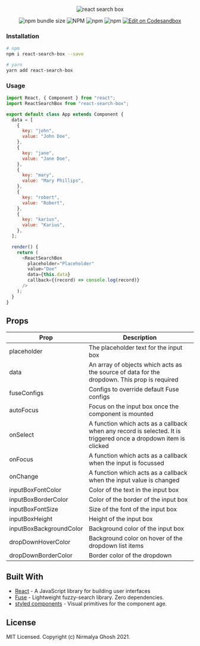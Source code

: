 <span align="center">
  
  ![react search box](https://user-images.githubusercontent.com/6391763/50571850-21a4f080-0dda-11e9-9370-ac16c4e93746.png)
  
  ![npm bundle size](https://img.shields.io/bundlephobia/minzip/react-search-box?style=for-the-badge) ![NPM](https://img.shields.io/npm/l/react-search-box?style=for-the-badge) ![npm](https://img.shields.io/npm/v/react-search-box?style=for-the-badge) ![npm](https://img.shields.io/npm/dw/react-search-box?style=for-the-badge) <a href="https://codesandbox.io/s/react-search-box-example-cra-17ml6?fontsize=14&hidenavigation=1&theme=dark" target="_blank">![Edit on Codesandbox](https://img.shields.io/badge/demo-Edit%20on%20Codesandbox-2385f7?style=for-the-badge&logo=codesandbox)</a>

</span>

### Installation

```sh
# npm
npm i react-search-box --save

# yarn
yarn add react-search-box
```

### Usage

```js
import React, { Component } from "react";
import ReactSearchBox from "react-search-box";

export default class App extends Component {
  data = [
    {
      key: "john",
      value: "John Doe",
    },
    {
      key: "jane",
      value: "Jane Doe",
    },
    {
      key: "mary",
      value: "Mary Phillips",
    },
    {
      key: "robert",
      value: "Robert",
    },
    {
      key: "karius",
      value: "Karius",
    },
  ];

  render() {
    return (
      <ReactSearchBox
        placeholder="Placeholder"
        value="Doe"
        data={this.data}
        callback={(record) => console.log(record)}
      />
    );
  }
}
```

## Props

| Prop                    | Description                                                                                                      |
| ----------------------- | ---------------------------------------------------------------------------------------------------------------- |
| placeholder             | The placeholder text for the input box                                                                           |
| data                    | An array of objects which acts as the source of data for the dropdown. This prop is required                     |
| fuseConfigs             | Configs to override default Fuse configs                                                                         |
| autoFocus               | Focus on the input box once the component is mounted                                                             |
| onSelect                | A function which acts as a callback when any record is selected. It is triggered once a dropdown item is clicked |
| onFocus                 | A function which acts as a callback when the input is focussed                                                   |
| onChange                | A function which acts as a callback when the input value is changed                                              |
| inputBoxFontColor       | Color of the text in the input box                                                                               |
| inputBoxBorderColor     | Color of the border of the input box                                                                             |
| inputBoxFontSize        | Size of the font of the input box                                                                                |
| inputBoxHeight          | Height of the input box                                                                                          |
| inputBoxBackgroundColor | Background color of the input box                                                                                |
| dropDownHoverColor      | Background color on hover of the dropdown list items                                                             |
| dropDownBorderColor     | Border color of the dropdown                                                                                     |

## Built With

- [React](https://reactjs.org/) - A JavaScript library for building user interfaces
- [Fuse](http://fusejs.io/) - Lightweight fuzzy-search library. Zero dependencies.
- [styled components](https://www.styled-components.com/) - Visual primitives for the component age.

## License

MIT Licensed. Copyright (c) Nirmalya Ghosh 2021.
